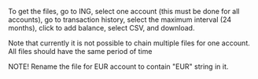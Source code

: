 To get the files, go to ING, select one account (this must be done for all accounts), go to transaction history, select the maximum interval (24 months), click to add balance, select CSV, and download.

Note that currently it is not possible to chain multiple files for one account.
All files should have the same period of time

NOTE! Rename the file for EUR account to contain "EUR" string in it.
